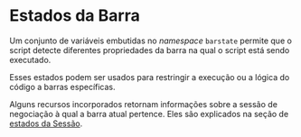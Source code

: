 
# Estados da Barra

Um conjunto de variáveis embutidas no _namespace_ `barstate` permite que o script detecte diferentes propriedades da barra na qual o script está sendo executado.

Esses estados podem ser usados para restringir a execução ou a lógica do código a barras específicas.

Alguns recursos incorporados retornam informações sobre a sessão de negociação à qual a barra atual pertence. Eles são explicados na seção de [estados da Sessão](./05_17_sessoes.md#estados-da-sessão).
